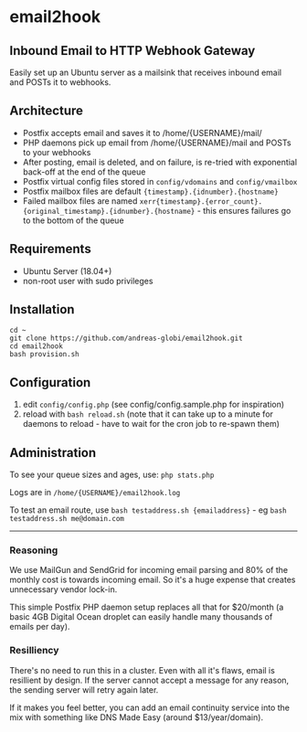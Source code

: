 # email2hook

## Inbound Email to HTTP Webhook Gateway

Easily set up an Ubuntu server as a mailsink that receives inbound email and POSTs it to webhooks.

## Architecture

 - Postfix accepts email and saves it to /home/{USERNAME}/mail/
 - PHP daemons pick up email from /home/{USERNAME}/mail and POSTs to your webhooks
 - After posting, email is deleted, and on failure, is re-tried with exponential back-off at the end of the queue
 - Postfix virtual config files stored in `config/vdomains` and `config/vmailbox`
 - Postfix mailbox files are default `{timestamp}.{idnumber}.{hostname}`
 - Failed mailbox files are named `xerr{timestamp}.{error_count}.{original_timestamp}.{idnumber}.{hostname}` - this ensures failures go to the bottom of the queue

## Requirements

 - Ubuntu Server (18.04+)
 - non-root user with sudo privileges
 
## Installation

```
cd ~
git clone https://github.com/andreas-globi/email2hook.git
cd email2hook
bash provision.sh
```

## Configuration

1. edit `config/config.php` (see config/config.sample.php for inspiration)
2. reload with `bash reload.sh` (note that it can take up to a minute for daemons to reload - have to wait for the cron job to re-spawn them)

## Administration

To see your queue sizes and ages, use: `php stats.php`

Logs are in `/home/{USERNAME}/email2hook.log`

To test an email route, use `bash testaddress.sh {emailaddress}` - eg `bash testaddress.sh me@domain.com`

---

### Reasoning

We use MailGun and SendGrid for incoming email parsing and 80% of the monthly cost is towards incoming email. So it's a huge expense that creates unnecessary vendor lock-in.

This simple Postfix PHP daemon setup replaces all that for $20/month (a basic 4GB Digital Ocean droplet can easily handle many thousands of emails per day).

### Resilliency

There's no need to run this in a cluster. Even with all it's flaws, email is resillient by design. If the server cannot accept a message for any reason, the sending server will retry again later.

If it makes you feel better, you can add an email continuity service into the mix with something like DNS Made Easy (around $13/year/domain).